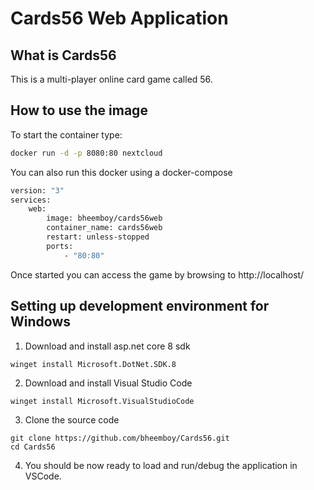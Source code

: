 # Cards56 Web Application
## What is Cards56
This is a multi-player online card game called 56.

## How to use the image

To start the container type:
```bash
docker run -d -p 8080:80 nextcloud
```

You can also run this docker using a docker-compose 

```bash
version: "3"
services:
    web:
        image: bheemboy/cards56web
        container_name: cards56web
        restart: unless-stopped
        ports:
            - "80:80"
```

Once started you can access the game by browsing to http://localhost/

## Setting up development environment for Windows

1. Download and install asp.net core 8 sdk
```
winget install Microsoft.DotNet.SDK.8
```

2. Download and install Visual Studio Code
```
winget install Microsoft.VisualStudioCode
```

3. Clone the source code
```
git clone https://github.com/bheemboy/Cards56.git
cd Cards56
```
4. You should be now ready to load and run/debug the application in VSCode.

